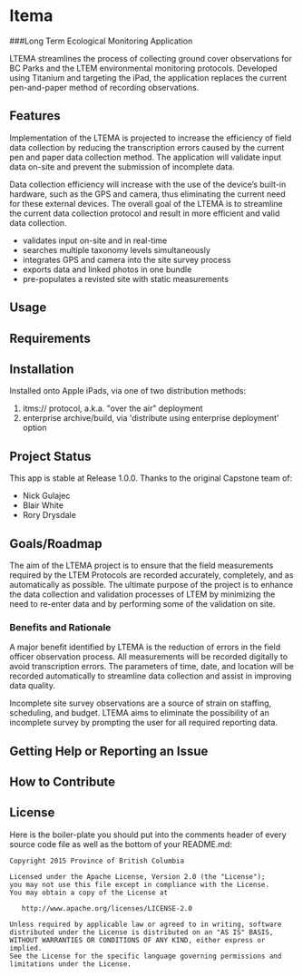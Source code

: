 # ltema

###Long Term Ecological Monitoring Application

LTEMA streamlines the process of collecting ground cover observations for BC Parks and the LTEM environmental monitoring protocols. Developed using Titanium and targeting the iPad, the application replaces the current pen-and-paper method of recording observations.

## Features

Implementation of the LTEMA is projected to increase the efficiency of field data collection by reducing the transcription errors caused by the current pen and paper data collection method.  The application will validate input data on-site and prevent the submission of incomplete data.  

Data collection efficiency will increase with the use of the device’s built-in hardware, such as the GPS and camera, thus eliminating the current need for these external devices.  The overall goal of the LTEMA is to streamline the current data collection protocol and result in more efficient and valid data collection. 

* validates input on-site and in real-time
* searches multiple taxonomy levels simultaneously
* integrates GPS and camera into the site survey process
* exports data and linked photos in one bundle
* pre-populates a revisted site with static measurements

## Usage

## Requirements

## Installation
Installed onto Apple iPads, via one of two distribution methods:

1. itms:// protocol, a.k.a. "over the air" deployment
2. enterprise archive/build, via 'distribute using enterprise deployment' option

## Project Status
This app is stable at Release 1.0.0.   Thanks to the original Capstone team of:

* Nick Gulajec
* Blair White
* Rory Drysdale

## Goals/Roadmap

The aim of the LTEMA project is to ensure that the field measurements required by the LTEM Protocols are recorded accurately, completely, and as automatically as possible.  The ultimate purpose of the project is to enhance the data collection and validation processes of LTEM by minimizing the need to re-enter data and by performing some of the validation on site.

### Benefits and Rationale
A major benefit identified by LTEMA is the reduction of errors in the field officer observation process.  All measurements will be recorded digitally to avoid transcription errors. The parameters of time, date, and location will be recorded automatically to streamline data collection and assist in improving data quality.  

Incomplete site survey observations are a source of strain on staffing, scheduling, and budget.  LTEMA aims to eliminate the possibility of an incomplete survey by prompting the user for all required reporting data.

## Getting Help or Reporting an Issue

## How to Contribute

## License

Here is the boiler-plate you should put into the comments header of every source
 code file as well as the bottom of your README.md:

    Copyright 2015 Province of British Columbia

    Licensed under the Apache License, Version 2.0 (the "License");
    you may not use this file except in compliance with the License.
    You may obtain a copy of the License at

       http://www.apache.org/licenses/LICENSE-2.0

    Unless required by applicable law or agreed to in writing, software
    distributed under the License is distributed on an "AS IS" BASIS,
    WITHOUT WARRANTIES OR CONDITIONS OF ANY KIND, either express or implied.
    See the License for the specific language governing permissions and
    limitations under the License.
